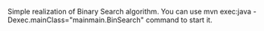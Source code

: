 Simple realization of Binary Search algorithm. 
You can use mvn exec:java -Dexec.mainClass="mainmain.BinSearch" command to start it.
